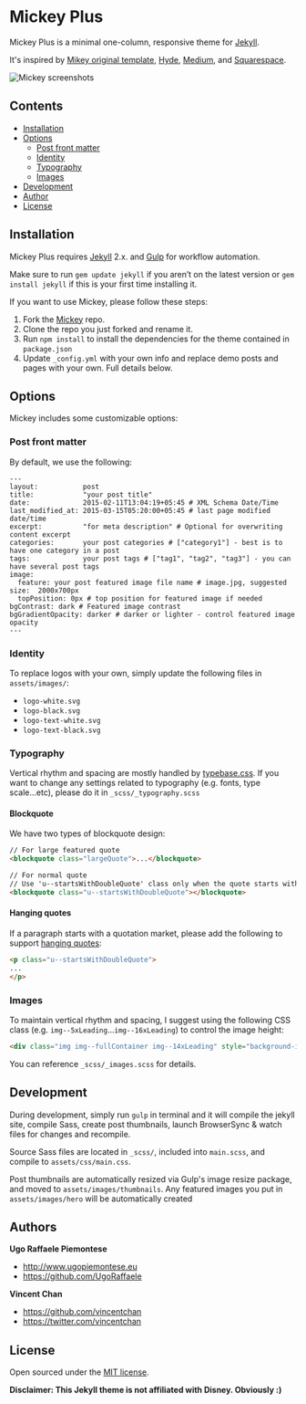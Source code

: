 # Mickey Plus

Mickey Plus is a minimal one-column, responsive theme for [Jekyll](http://jekyllrb.com).

It's inspired by [Mikey original template](http://vincentchan.github.io/mickey), [Hyde](http://hyde.getpoole.com), 
[Medium](http://medium.com), and [Squarespace](http://squarespace.com).

![Mickey screenshots](/assets/images/demo.png)

## Contents

- [Installation](#installation)
- [Options](#options)
  - [Post front matter](#post-front-matter)
  - [Identity](#identity)
  - [Typography](#typography)
  - [Images](#images)
- [Development](#development)
- [Author](#author)
- [License](#license)

## Installation

Mickey Plus requires [Jekyll](http://jekyllrb.com/) 2.x. and [Gulp](http://gulpjs.com/) for workflow automation.

Make sure to run `gem update jekyll` if you aren’t on the latest version or `gem install jekyll` if this is your first time installing it.

If you want to use Mickey, please follow these steps:

1. Fork the [Mickey](https://github.com/vincentchan/mickey) repo.
2. Clone the repo you just forked and rename it.
3. Run `npm install` to install the dependencies for the theme contained in `package.json`
4. Update `_config.yml` with your own info and replace demo posts and pages with your own. Full details below.

## Options

Mickey includes some customizable options:

### Post front matter

By default, we use the following:

```
---
layout:           post
title:            "your post title"
date:             2015-02-11T13:04:19+05:45 # XML Schema Date/Time
last_modified_at: 2015-03-15T05:20:00+05:45 # last page modified date/time
excerpt:          "for meta description" # Optional for overwriting content excerpt
categories:       your post categories # ["category1"] - best is to have one category in a post
tags:             your post tags # ["tag1", "tag2", "tag3"] - you can have several post tags
image:
  feature: your post featured image file name # image.jpg, suggested size:  2000x700px
  topPosition: 0px # top position for featured image if needed
bgContrast: dark # Featured image contrast
bgGradientOpacity: darker # darker or lighter - control featured image opacity
---
```

### Identity

To replace logos with your own, simply update the following files in `assets/images/`:

- `logo-white.svg`
- `logo-black.svg`
- `logo-text-white.svg`
- `logo-text-black.svg`

### Typography

Vertical rhythm and spacing are mostly handled by [typebase.css](http://devinhunt.github.io/typebase.css/). If you want to change any settings related to typography (e.g. fonts, type scale...etc), please do it in `_scss/_typography.scss`

#### Blockquote

We have two types of blockquote design:

```html
// For large featured quote
<blockquote class="largeQuote">...</blockquote>

// For normal quote
// Use 'u--startsWithDoubleQuote' class only when the quote starts with a double quote
<blockquote class="u--startsWithDoubleQuote"></blockquote>
```

#### Hanging quotes

If a paragraph starts with a quotation market, please add the following to support [hanging quotes](https://en.wikipedia.org/wiki/Hanging_punctuation):

```html
<p class="u--startsWithDoubleQuote">
...
</p>
```

### Images

To maintain vertical rhythm and spacing, I suggest using the following CSS class (e.g. `img--5xLeading`...`img--16xLeading`) to control the image height:

```html
<div class="img img--fullContainer img--14xLeading" style="background-image: url();"></div>
```

You can reference `_scss/_images.scss` for details.

## Development

During development, simply run `gulp` in terminal and it will compile the jekyll site, compile Sass, create post thumbnails, launch BrowserSync & watch files for changes and recompile.

Source Sass files are located in `_scss/`, included into `main.scss`, and compile to `assets/css/main.css`.

Post thumbnails are automatically resized via Gulp's image resize package, and moved to `assets/images/thumbnails`. Any featured images you put in `assets/images/hero` will be automatically created

## Authors


**Ugo Raffaele Piemontese**
- <http://www.ugopiemontese.eu>
- <https://github.com/UgoRaffaele>

**Vincent Chan**
- <https://github.com/vincentchan>
- <https://twitter.com/vincentchan>


## License

Open sourced under the [MIT license](LICENSE.md).

**Disclaimer: This Jekyll theme is not affiliated with Disney. Obviously :)**
